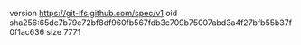 version https://git-lfs.github.com/spec/v1
oid sha256:65dc7b79e72bf8df960fb567fdb3c709b75007abd3a4f27bfb55b37f0f1ac636
size 7771
